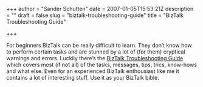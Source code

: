+++
author = "Sander Schutten"
date = 2007-01-05T15:53:21Z
description = ""
draft = false
slug = "biztalk-troubleshooting-guide"
title = "BizTalk Troubleshooting Guide"

+++


For beginners BizTalk can be really difficult to learn. They don’t know how to perform certain tasks and are stunned by a lot of (for them) cryptical warnings and errors. Luckily there’s the [BizTalk Troubleshooting Guide](http://download.microsoft.com/download/3/7/6/376a6f6c-8c97-4ab5-9d5a-416c76793fbb/bts06developerstroubleshootingguide.doc) which covers most (if not all) of the tasks, messages, tips, trics, know-hows and what else. Even for an experienced BizTalk enthousiast like me it contains a lot of interesting stuff. Use it as your BizTalk bible.


